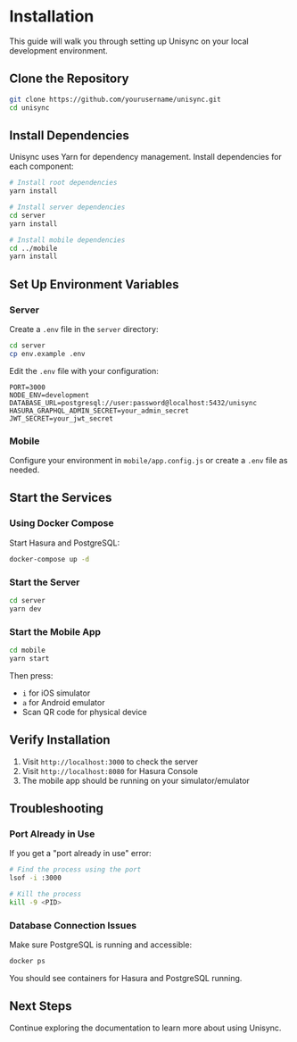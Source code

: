 # Installation

This guide will walk you through setting up Unisync on your local development environment.

## Clone the Repository

```bash
git clone https://github.com/yourusername/unisync.git
cd unisync
```

## Install Dependencies

Unisync uses Yarn for dependency management. Install dependencies for each component:

```bash
# Install root dependencies
yarn install

# Install server dependencies
cd server
yarn install

# Install mobile dependencies
cd ../mobile
yarn install
```

## Set Up Environment Variables

### Server

Create a `.env` file in the `server` directory:

```bash
cd server
cp env.example .env
```

Edit the `.env` file with your configuration:

```env
PORT=3000
NODE_ENV=development
DATABASE_URL=postgresql://user:password@localhost:5432/unisync
HASURA_GRAPHQL_ADMIN_SECRET=your_admin_secret
JWT_SECRET=your_jwt_secret
```

### Mobile

Configure your environment in `mobile/app.config.js` or create a `.env` file as needed.

## Start the Services

### Using Docker Compose

Start Hasura and PostgreSQL:

```bash
docker-compose up -d
```

### Start the Server

```bash
cd server
yarn dev
```

### Start the Mobile App

```bash
cd mobile
yarn start
```

Then press:

- `i` for iOS simulator
- `a` for Android emulator
- Scan QR code for physical device

## Verify Installation

1. Visit `http://localhost:3000` to check the server
2. Visit `http://localhost:8080` for Hasura Console
3. The mobile app should be running on your simulator/emulator

## Troubleshooting

### Port Already in Use

If you get a "port already in use" error:

```bash
# Find the process using the port
lsof -i :3000

# Kill the process
kill -9 <PID>
```

### Database Connection Issues

Make sure PostgreSQL is running and accessible:

```bash
docker ps
```

You should see containers for Hasura and PostgreSQL running.

## Next Steps

Continue exploring the documentation to learn more about using Unisync.

